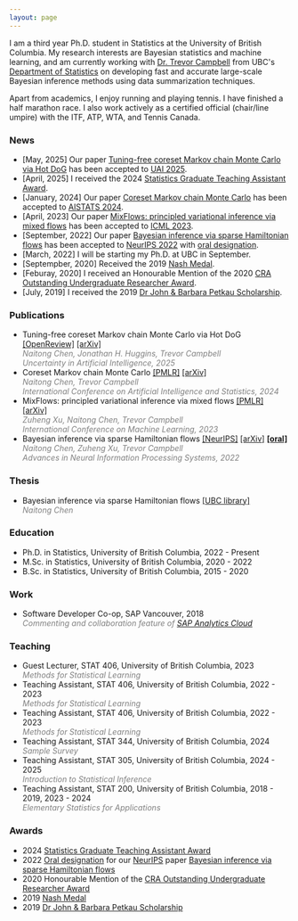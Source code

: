 ```yaml
---
layout: page
---
```


I am a third year Ph.D. student in Statistics at the University of British Columbia. My research interests are Bayesian statistics and machine learning, and am currently working with [Dr. Trevor Campbell](https://trevorcampbell.me/) from UBC's [Department of Statistics](https://www.stat.ubc.ca/) on developing fast and accurate large-scale Bayesian inference methods using data summarization techniques.

Apart from academics, I enjoy running and playing tennis. I have finished a half marathon race. I also work actively as a certified official (chair/line umpire) with the ITF, ATP, WTA, and Tennis Canada.

### News
* [May, 2025] Our paper [Tuning-free coreset Markov chain Monte Carlo via Hot DoG](https://arxiv.org/abs/2410.18973) has been accepted to [UAI 2025](https://www.auai.org/uai2025/).
* [April, 2025] I received the 2024 [Statistics Graduate Teaching Assistant Award](https://www.stat.ubc.ca/news/congratulations-2024-gta-award-winners-kenny-chiu-and-naitong-chen).
* [January, 2024] Our paper [Coreset Markov chain Monte Carlo](https://arxiv.org/abs/2310.17063) has been accepted to [AISTATS 2024](https://aistats.org/aistats2024/).
* [April, 2023] Our paper [MixFlows: principled variational inference via mixed flows](https://arxiv.org/abs/2205.07475) has been accepted to [ICML 2023](https://icml.cc/).
* [September, 2022] Our paper [Bayesian inference via sparse Hamiltonian flows](https://arxiv.org/abs/2203.05723) has been accepted to [NeurIPS 2022](https://neurips.cc/) with [oral designation](https://nips.cc/virtual/2022/session/64761).
* [March, 2022] I will be starting my Ph.D. at UBC in September.
* [Septempber, 2020] Received the 2019 [Nash Medal](https://www.stat.ubc.ca/nash-medal).
* [Feburay, 2020] I received an Honourable Mention of the 2020 [CRA Outstanding Undergraduate Researcher Award](https://cra.org/crae/awards/cra-outstanding-undergraduate-researchers/).
* [July, 2019] I received the 2019 [Dr John & Barbara Petkau Scholarship](https://www.stat.ubc.ca/dr-john-and-barbara-petkau-scholarship).

### Publications
* Tuning-free coreset Markov chain Monte Carlo via Hot DoG [[OpenReview]](https://openreview.net/forum?id=mrGWCwzxmU) [[arXiv]](https://arxiv.org/abs/2410.18973)  
<span style="color:gray">*Naitong Chen, Jonathan H. Huggins, Trevor Campbell*</span>
<br><span style="color:gray">*Uncertainty in Artificial Intelligence, 2025*</span>
* Coreset Markov chain Monte Carlo [[PMLR]](https://proceedings.mlr.press/v238/chen24f.html) [[arXiv]](https://arxiv.org/abs/2310.17063)
<br><span style="color:gray">*Naitong Chen, Trevor Campbell*</span>
<br><span style="color:gray">*International Conference on Artificial Intelligence and Statistics, 2024*</span>
* MixFlows: principled variational inference via mixed flows [[PMLR]](https://proceedings.mlr.press/v202/xu23b.html) [[arXiv]](https://arxiv.org/abs/2205.07475)
<br><span style="color:gray">*Zuheng Xu, Naitong Chen, Trevor Campbell*</span>
<br><span style="color:gray">*International Conference on Machine Learning, 2023*</span>
* Bayesian inference via sparse Hamiltonian flows [[NeurIPS]](https://papers.nips.cc/paper_files/paper/2022/hash/83b17fb3369b1effa97ca5409526b02e-Abstract-Conference.html) [[arXiv]](https://arxiv.org/abs/2203.05723) [**[oral]**](https://nips.cc/virtual/2022/session/64761)
<br><span style="color:gray">*Naitong Chen, Zuheng Xu, Trevor Campbell*</span>
<br><span style="color:gray">*Advances in Neural Information Processing Systems, 2022*</span>

### Thesis
* Bayesian inference via sparse Hamiltonian flows [[UBC library]](https://dx.doi.org/10.14288/1.0417554)
<br><span style="color:gray">*Naitong Chen*</span>

### Education
* Ph.D. in Statistics, University of British Columbia, 2022 - Present
* M.Sc. in Statistics, University of British Columbia, 2020 - 2022
* B.Sc. in Statistics, University of British Columbia, 2015 - 2020

### Work
* Software Developer Co-op, SAP Vancouver, 2018
<br><span style="color:gray">*Commenting and collaboration feature of [SAP Analytics Cloud](https://www.sap.com/products/data-cloud/cloud-analytics.html)*</span>

### Teaching
* Guest Lecturer, STAT 406, University of British Columbia, 2023
<br><span style="color:gray">*Methods for Statistical Learning*</span>
* Teaching Assistant, STAT 406, University of British Columbia, 2022 - 2023
<br><span style="color:gray">*Methods for Statistical Learning*</span>
* Teaching Assistant, STAT 406, University of British Columbia, 2022 - 2023
<br><span style="color:gray">*Methods for Statistical Learning*</span>
* Teaching Assistant, STAT 344, University of British Columbia, 2024
<br><span style="color:gray">*Sample Survey*</span>
* Teaching Assistant, STAT 305, University of British Columbia, 2024 - 2025
<br><span style="color:gray">*Introduction to Statistical Inference*</span>
* Teaching Assistant, STAT 200, University of British Columbia, 2018 - 2019, 2023 - 2024
<br><span style="color:gray">*Elementary Statistics for Applications*</span>

### Awards
* 2024 [Statistics Graduate Teaching Assistant Award](https://www.stat.ubc.ca/news/congratulations-2024-gta-award-winners-kenny-chiu-and-naitong-chen)
* 2022 [Oral designation](https://nips.cc/virtual/2022/session/64761) for our [NeurIPS](https://neurips.cc/) paper [Bayesian inference via sparse Hamiltonian flows](https://papers.nips.cc/paper_files/paper/2022/hash/83b17fb3369b1effa97ca5409526b02e-Abstract-Conference.html)
* 2020 Honourable Mention of the [CRA Outstanding Undergraduate Researcher Award](https://cra.org/crae/awards/cra-outstanding-undergraduate-researchers/)
* 2019 [Nash Medal](https://www.stat.ubc.ca/nash-medal)
* 2019 [Dr John & Barbara Petkau Scholarship](https://www.stat.ubc.ca/dr-john-and-barbara-petkau-scholarship)